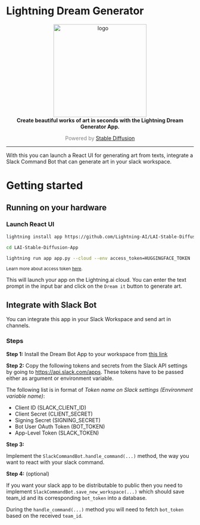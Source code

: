 # Lightning Dream Generator

<p align="center">
  <img width="250" alt="logo" src="https://i.ibb.co/BrsfpBj/Visualize-Your-word-banner-small.jpg"/>
  <br>
  <strong>Create beautiful works of art in seconds with the Lightning Dream Generator App.</strong>
  <br>
  <p align="center" style="color:grey">Powered by <a href="https://stability.ai/blog/stable-diffusion-public-release">Stable Diffusion</a></p>
</p>
<p align="center">
</p>

______________________________________________________________________

With this you can launch a React UI for generating art from texts, integrate a Slack Command Bot that can generate art
in your slack workspace.

# Getting started

## Running on your hardware

### Launch React UI

```bash
lightning install app https://github.com/Lightning-AI/LAI-Stable-Diffusion-App

cd LAI-Stable-Diffusion-App

lightning run app app.py --cloud --env access_token=HUGGINGFACE_TOKEN
```

<sup>Learn more about access token <a href="https://huggingface.co/docs/hub/security-tokens">here</a>.</sup>

This will launch your app on the Lightning.ai cloud. You can enter the text prompt in the input bar and click on the
`Dream it` button to generate art.

## Integrate with Slack Bot

You can integrate this app in your Slack Workspace and send art in channels.

### Steps

**Step 1:**
Install the Dream Bot App to your workspace
from <a href="https://eqmgj-01gbx5pe619qhqmk6gy2fcj4r0.litng-ai-03.litng.ai/slack/install">this link</a>

**Step 2:**
Copy the following tokens and secrets from the Slack API settings by going to https://api.slack.com/apps. These tokens
have to be passed either as argument or environment variable.

The following list is in format of _Token name on Slack settings (Environment variable name)_:

- Client ID (SLACK_CLIENT_ID)
- Client Secret (CLIENT_SECRET)
- Signing Secret (SIGNING_SECRET)
- Bot User OAuth Token (BOT_TOKEN)
- App-Level Token (SLACK_TOKEN)

**Step 3:**

Implement the `SlackCommandBot.handle_command(...)` method, the way you want to react with your slack command.

**Step 4:** (optional)

If you want your slack app to be distributable to public then you need to
implement `SlackCommandBot.save_new_workspace(...)` which should save team_id and its corresponding `bot_token` into a
database.

During the `handle_command(...)` method you will need to fetch `bot_token` based on the received `team_id`.
